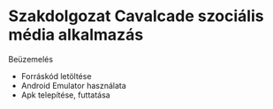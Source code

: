 # Szakdolgozat Cavalcade szociális média alkalmazás 

Beüzemelés

- Forráskód letöltése
- Android Emulator használata
- Apk telepítése, futtatása
